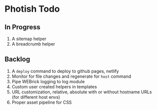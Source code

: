 # Photish Todo

## In Progress

1. A sitemap helper
1. A breadcrumb helper

## Backlog

1. A `deploy` command to deploy to github pages, netlify
1. Monitor for file changes and regenerate for `host` command
1. Pipe WEBrick logging to log module
1. Custom user created helpers in templates
1. URL customization, relative, absolute with or without hostname URLs (for
   different host envs)
1. Proper asset pipeline for CSS

